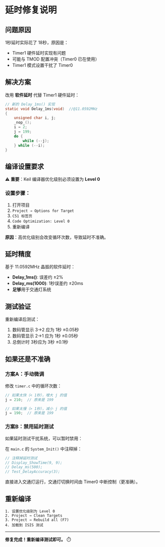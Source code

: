 # 延时修复说明

## 问题原因

1秒延时实际花了 18秒，原因是：
- Timer1 硬件延时实现有问题
- 可能与 TMOD 配置冲突（Timer0 已在使用）
- Timer1 模式设置干扰了 Timer0

## 解决方案

改用 **软件延时** 代替 Timer1 硬件延时：

```c
// 新的 Delay_1ms() 实现
static void Delay_1ms(void)  //@11.0592MHz
{
    unsigned char i, j;
    _nop_();
    i = 2;
    j = 199;
    do {
        while (--j);
    } while (--i);
}
```

## 编译设置要求

⚠️ **重要**：Keil 编译器优化级别必须设置为 **Level 0**

### 设置步骤：
1. 打开项目
2. `Project → Options for Target`
3. `C51 标签页`
4. `Code Optimization: Level 0`
5. 重新编译

**原因**：高优化级别会改变循环次数，导致延时不准确。

## 延时精度

基于 11.0592MHz 晶振的软件延时：
- **Delay_1ms()**: 误差约 ±2%
- **Delay_ms(1000)**: 1秒误差约 ±20ms
- **足够**用于交通灯系统

## 测试验证

重新编译后测试：
1. 数码管显示 3→2 应为 1秒 ±0.05秒
2. 数码管显示 2→1 应为 1秒 ±0.05秒
3. 总倒计时 3秒应为 3秒 ±0.1秒

## 如果还是不准确

### 方案A：手动微调

修改 `timer.c` 中的循环次数：

```c
// 如果太快（< 1秒），增大 j 的值
j = 210;  // 原来是 199

// 如果太慢（> 1秒），减小 j 的值  
j = 190;  // 原来是 199
```

### 方案B：禁用延时测试

如果延时测试干扰系统，可以暂时禁用：

在 `main.c` 的 `System_Init()` 中注释掉：

```c
// 注释掉延时测试
// Display_ShowTime(9, 9);
// Delay_ms(500);
// Test_DelayAccuracy(3);
```

直接进入交通灯运行，交通灯切换时间由 Timer0 中断控制（更准确）。

## 重新编译

```
1. 设置优化级别为 Level 0
2. Project → Clean Targets
3. Project → Rebuild all (F7)
4. 加载到 ISIS 测试
```

---

**修复完成！重新编译测试即可。** ⏱️
